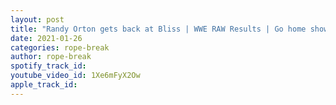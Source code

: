 ```yaml
---
layout: post
title: "Randy Orton gets back at Bliss | WWE RAW Results | Go home show for the Royal Rumble"
date: 2021-01-26
categories: rope-break
author: rope-break
spotify_track_id: 
youtube_video_id: 1Xe6mFyX2Ow
apple_track_id: 
---
```

